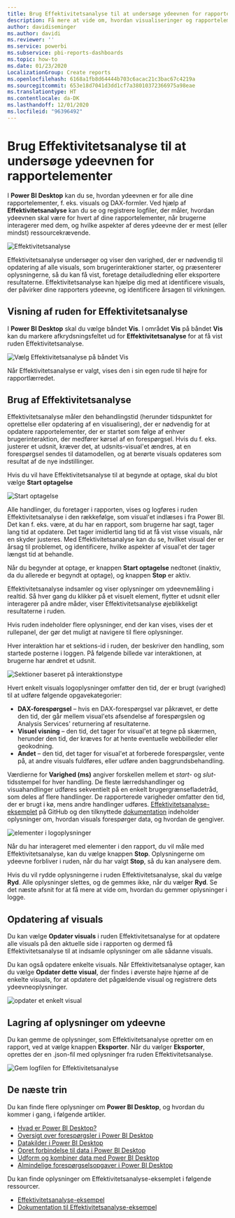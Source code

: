 ```yaml
---
title: Brug Effektivitetsanalyse til at undersøge ydeevnen for rapportelementer i Power BI Desktop
description: Få mere at vide om, hvordan visualiseringer og rapportelementer fungerer med hensyn til ressourceforbrug og reaktionsevne
author: davidiseminger
ms.author: davidi
ms.reviewer: ''
ms.service: powerbi
ms.subservice: pbi-reports-dashboards
ms.topic: how-to
ms.date: 01/23/2020
LocalizationGroup: Create reports
ms.openlocfilehash: 6168a1fb8d64444b703c6acac21c3bac67c4219a
ms.sourcegitcommit: 653e18d7041d3dd1cf7a38010372366975a98eae
ms.translationtype: HT
ms.contentlocale: da-DK
ms.lasthandoff: 12/01/2020
ms.locfileid: "96396492"
---
```

# <a name="use-performance-analyzer-to-examine-report-element-performance"></a>Brug Effektivitetsanalyse til at undersøge ydeevnen for rapportelementer

I **Power BI Desktop** kan du se, hvordan ydeevnen er for alle dine rapportelementer, f. eks. visuals og DAX-formler. Ved hjælp af **Effektivitetsanalyse** kan du se og registrere logfiler, der måler, hvordan ydeevnen skal være for hvert af dine rapportelementer, når brugerne interagerer med dem, og hvilke aspekter af deres ydeevne der er mest (eller mindst) ressourcekrævende.

![Effektivitetsanalyse](media/desktop-performance-analyzer/performance-analyzer-01.png)

Effektivitetsanalyse undersøger og viser den varighed, der er nødvendig til opdatering af alle visuals, som brugerinteraktioner starter, og præsenterer oplysningerne, så du kan få vist, foretage detailudledning eller eksportere resultaterne. Effektivitetsanalyse kan hjælpe dig med at identificere visuals, der påvirker dine rapporters ydeevne, og identificere årsagen til virkningen.

## <a name="displaying-the-performance-analyzer-pane"></a>Visning af ruden for Effektivitetsanalyse

I **Power BI Desktop** skal du vælge båndet **Vis**. I området **Vis** på båndet **Vis** kan du markere afkrydsningsfeltet ud for **Effektivitetsanalyse** for at få vist ruden Effektivitetsanalyse.

![Vælg Effektivitetsanalyse på båndet Vis](media/desktop-performance-analyzer/performance-analyzer-02.png)

Når Effektivitetsanalyse er valgt, vises den i sin egen rude til højre for rapportlærredet.

## <a name="using-performance-analyzer"></a>Brug af Effektivitetsanalyse

Effektivitetsanalyse måler den behandlingstid (herunder tidspunktet for oprettelse eller opdatering af en visualisering), der er nødvendig for at opdatere rapportelementer, der er startet som følge af enhver brugerinteraktion, der medfører kørsel af en forespørgsel. Hvis du f. eks. justerer et udsnit, kræver det, at udsnits-visual'et ændres, at en forespørgsel sendes til datamodellen, og at berørte visuals opdateres som resultat af de nye indstillinger. 

Hvis du vil have Effektivitetsanalyse til at begynde at optage, skal du blot vælge **Start optagelse**

![Start optagelse](media/desktop-performance-analyzer/performance-analyzer-03.png)

Alle handlinger, du foretager i rapporten, vises og logføres i ruden Effektivitetsanalyse i den rækkefølge, som visual'et indlæses i fra Power BI. Det kan f. eks. være, at du har en rapport, som brugerne har sagt, tager lang tid at opdatere. Det tager imidlertid lang tid at få vist visse visuals, når en skyder justeres. Med Effektivitetsanalyse kan du se, hvilket visual der er årsag til problemet, og identificere, hvilke aspekter af visual'et der tager længst tid at behandle. 

Når du begynder at optage, er knappen **Start optagelse** nedtonet (inaktiv, da du allerede er begyndt at optage), og knappen **Stop** er aktiv. 

Effektivitetsanalyse indsamler og viser oplysninger om ydeevnemåling i realtid. Så hver gang du klikker på et visuelt element, flytter et udsnit eller interagerer på andre måder, viser Effektivitetsanalyse øjeblikkeligt resultaterne i ruden.

Hvis ruden indeholder flere oplysninger, end der kan vises, vises der et rullepanel, der gør det muligt at navigere til flere oplysninger.

Hver interaktion har et sektions-id i ruden, der beskriver den handling, som startede posterne i loggen. På følgende billede var interaktionen, at brugerne har ændret et udsnit.

![Sektioner baseret på interaktionstype](media/desktop-performance-analyzer/performance-analyzer-04.png)

Hvert enkelt visuals logoplysninger omfatter den tid, der er brugt (varighed) til at udføre følgende opgavekategorier:

* **DAX-forespørgsel** – hvis en DAX-forespørgsel var påkrævet, er dette den tid, der går mellem visual'ets afsendelse af forespørgslen og Analysis Services' returnering af resultaterne.
* **Visuel visning** – den tid, det tager for visual'et at tegne på skærmen, herunder den tid, der kræves for at hente eventuelle webbilleder eller geokodning. 
* **Andet** – den tid, det tager for visual'et at forberede forespørgsler, vente på, at andre visuals fuldføres, eller udføre anden baggrundsbehandling.

Værdierne for **Varighed (ms)** angiver forskellen mellem et *start-* og *slut-* tidsstempel for hver handling. De fleste lærredshandlinger og visuahandlinger udføres sekventielt på en enkelt brugergrænsefladetråd, som deles af flere handlinger. De rapporterede varigheder omfatter den tid, der er brugt i kø, mens andre handlinger udføres. [Effektivitetsanalyse-eksemplet](https://github.com/microsoft/powerbi-desktop-samples/tree/master/Performance%20Analyzer) på GitHub og den tilknyttede [dokumentation](https://github.com/microsoft/powerbi-desktop-samples/blob/master/Performance%20Analyzer/Power%20BI%20Performance%20Analyzer%20Export%20File%20Format.docx) indeholder oplysninger om, hvordan visuals forespørger data, og hvordan de gengiver.


![elementer i logoplysninger](media/desktop-performance-analyzer/performance-analyzer-06.png)

Når du har interageret med elementer i den rapport, du vil måle med Effektivitetsanalyse, kan du vælge knappen **Stop**. Oplysningerne om ydeevne forbliver i ruden, når du har valgt **Stop**, så du kan analysere dem.

Hvis du vil rydde oplysningerne i ruden Effektivitetsanalyse, skal du vælge **Ryd**. Alle oplysninger slettes, og de gemmes ikke, når du vælger **Ryd**. Se det næste afsnit for at få mere at vide om, hvordan du gemmer oplysninger i logge. 

## <a name="refreshing-visuals"></a>Opdatering af visuals

Du kan vælge **Opdater visuals** i ruden Effektivitetsanalyse for at opdatere alle visuals på den aktuelle side i rapporten og dermed få Effektivitetsanalyse til at indsamle oplysninger om alle sådanne visuals.

Du kan også opdatere enkelte visuals. Når Effektivitetsanalyse optager, kan du vælge **Opdater dette visual**, der findes i øverste højre hjørne af de enkelte visuals, for at opdatere det pågældende visual og registrere dets ydeevneoplysninger.

![opdater et enkelt visual](media/desktop-performance-analyzer/performance-analyzer-07.png)

## <a name="saving-performance-information"></a>Lagring af oplysninger om ydeevne

Du kan gemme de oplysninger, som Effektivitetsanalyse opretter om en rapport, ved at vælge knappen **Eksporter**. Når du vælger **Eksporter**, oprettes der en .json-fil med oplysninger fra ruden Effektivitetsanalyse. 

![Gem logfilen for Effektivitetsanalyse](media/desktop-performance-analyzer/performance-analyzer-05.png)


## <a name="next-steps"></a>De næste trin
Du kan finde flere oplysninger om **Power BI Desktop**, og hvordan du kommer i gang, i følgende artikler.

* [Hvad er Power BI Desktop?](../fundamentals/desktop-what-is-desktop.md)
* [Oversigt over forespørgsler i Power BI Desktop](../transform-model/desktop-query-overview.md)
* [Datakilder i Power BI Desktop](../connect-data/desktop-data-sources.md)
* [Opret forbindelse til data i Power BI Desktop](../connect-data/desktop-connect-to-data.md)
* [Udform og kombiner data med Power BI Desktop](../connect-data/desktop-shape-and-combine-data.md)
* [Almindelige forespørgselsopgaver i Power BI Desktop](../transform-model/desktop-common-query-tasks.md)   

Du kan finde oplysninger om Effektivitetsanalyse-eksemplet i følgende ressourcer.

* [Effektivitetsanalyse-eksempel](https://github.com/microsoft/powerbi-desktop-samples/tree/master/Performance%20Analyzer)
* [Dokumentation til Effektivitetsanalyse-eksempel](https://github.com/microsoft/powerbi-desktop-samples/blob/master/Performance%20Analyzer/Power%20BI%20Performance%20Analyzer%20Export%20File%20Format.docx)
